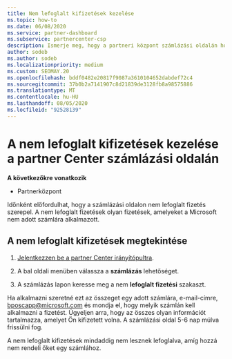 ```yaml
---
title: Nem lefoglalt kifizetések kezelése
ms.topic: how-to
ms.date: 06/08/2020
ms.service: partner-dashboard
ms.subservice: partnercenter-csp
description: Ismerje meg, hogy a partneri központ számlázási oldalán hogyan jelenik meg a nem lefoglalt fizetések. Ismerje meg, hogyan alkalmazhatja őket a számlákon.
author: sodeb
ms.author: sodeb
ms.localizationpriority: medium
ms.custom: SEOMAY.20
ms.openlocfilehash: bddf0482e20817f9087a3610104652dabdef72c4
ms.sourcegitcommit: 37b0b2a7141907c8d21839de3128fb8a98575886
ms.translationtype: MT
ms.contentlocale: hu-HU
ms.lasthandoff: 08/05/2020
ms.locfileid: "92528139"
---
```

# <a name="manage-unallocated-payments-on-your-partner-center-billing-page"></a>A nem lefoglalt kifizetések kezelése a partner Center számlázási oldalán

**A következőkre vonatkozik**

- Partnerközpont

Időnként előfordulhat, hogy a számlázási oldalon nem lefoglalt fizetés szerepel. A nem lefoglalt fizetések olyan fizetések, amelyeket a Microsoft nem adott számlára alkalmazott.

## <a name="to-view-your-unallocated-payments"></a>A nem lefoglalt kifizetések megtekintése

1. [Jelentkezzen be a partner Center irányítópultra](https://partner.microsoft.com/dashboard/home).

2. A bal oldali menüben válassza a **számlázás** lehetőséget.

3. A számlázás lapon keresse meg a nem **lefoglalt fizetési** szakaszt. 

Ha alkalmazni szeretné ezt az összeget egy adott számlára, e-mail-címre, bposcapp@microsoft.com és mondja el, hogy melyik számlán kell alkalmazni a fizetést. Ügyeljen arra, hogy az összes olyan információt tartalmazza, amelyet Ön kifizetett volna. A számlázási oldal 5-6 nap múlva frissülni fog. 

A nem lefoglalt kifizetések mindaddig nem lesznek lefoglalva, amíg hozzá nem rendeli őket egy számlához. 
